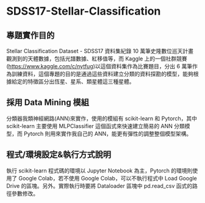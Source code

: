 # SDSS17-Stellar-Classification
## 專題實作目的
Stellar Classification Dataset - SDSS17 資料集紀錄 10 萬筆史隆數位巡天計畫觀測到的天體數據，包括光譜數據、紅移值等，而 Kaggle 上的一個社群競賽(https://www.kaggle.com/c/nytfug)以這個資料集作為比賽題目，分出 6 萬筆作為訓練資料，這個專題的目的是通過這些資料建立分類的資料探勘的模型，能夠根據給定的特徵區分出恆星、星系、類星體這三種星體。
## 採用 Data Mining 模組
分類器我類神經網路(ANN)來實作，使用的模組有 scikit-learn 和 Pytorch，其中 scikit-learn 主要使用 MLPClassifier 這個函式來快速建立簡易的 ANN 分類模型，而 Pytorch 則用來實作我自己的 ANN，能更有彈性的調整整個模型架構。
## 程式/環境設定&執行方式說明
執行 scikit-learn 程式碼的環境以 Jupyter Notebook 為主，Pytorch 的環境則使用了 Google Colab，若不使用 Google Colab，可以不執行程式中 Load Google Drive 的區塊。另外。實際執行時要將 Dataloader 區塊中 pd.read_csv 函式的路徑參數修改。
